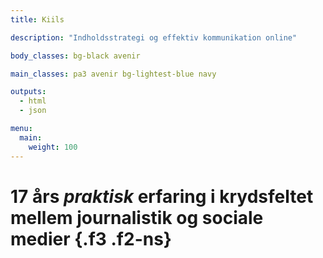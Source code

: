 ```yaml
---
title: Kiils

description: "Indholdsstrategi og effektiv kommunikation online"

body_classes: bg-black avenir

main_classes: pa3 avenir bg-lightest-blue navy

outputs:
  - html
  - json

menu:
  main:
    weight: 100
---
```


# 17 års _praktisk_ erfaring i krydsfeltet mellem journalistik og sociale medier {.f3 .f2-ns}
